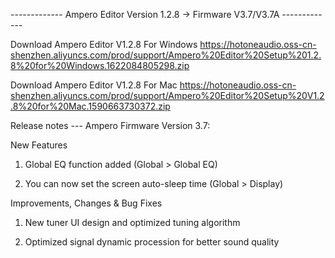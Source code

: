 ------------- Ampero Editor Version 1.2.8 -> Firmware V3.7/V3.7A -------------

Download Ampero Editor V1.2.8 For Windows
https://hotoneaudio.oss-cn-shenzhen.aliyuncs.com/prod/support/Ampero%20Editor%20Setup%201.2.8%20for%20Windows.1622084805298.zip

Download Ampero Editor V1.2.8 For Mac
https://hotoneaudio.oss-cn-shenzhen.aliyuncs.com/prod/support/Ampero%20Editor%20Setup%20V1.2.8%20for%20Mac.1590663730372.zip


Release notes --- Ampero Firmware Version 3.7:

New Features

1. Global EQ function added (Global > Global EQ)

2. You can now set the screen auto-sleep time (Global > Display)

 

Improvements, Changes & Bug Fixes

1. New tuner UI design and optimized tuning algorithm

2. Optimized signal dynamic procession for better sound quality

